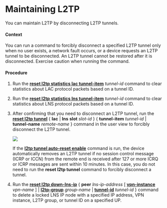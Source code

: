 Maintaining L2TP
================

You can maintain L2TP by disconnecting L2TP tunnels.

#### Context

You can run a command to forcibly disconnect a specified L2TP tunnel only when no user exists, a network fault occurs, or a device requests an L2TP tunnel to be disconnected. An L2TP tunnel cannot be restored after it is disconnected. Exercise caution when running the command.


#### Procedure

1. Run the [**reset l2tp statistics lac tunnel-item**](cmdqueryname=reset+l2tp+statistics+lac+tunnel-item) *tunnel-id* command to clear statistics about LAC protocol packets based on a tunnel ID.
2. Run the [**reset l2tp statistics lns tunnel-item**](cmdqueryname=reset+l2tp+statistics+lns+tunnel-item) *tunnel-id* command to clear statistics about LNS protocol packets based on a tunnel ID.
3. After confirming that you need to disconnect an L2TP tunnel, run the [**reset l2tp tunnel**](cmdqueryname=reset+l2tp+tunnel) { **lac** | **lns** **slot** *slot-id* } { **tunnel-item** *tunnel-id* | **tunnel-name** *remote-name* } command in the user view to forcibly disconnect the L2TP tunnel.
   
   ![](../../../../public_sys-resources/note_3.0-en-us.png) 
   
   If the [**l2tp tunnel auto-reset enable**](cmdqueryname=l2tp+tunnel+auto-reset+enable) command is run, the device automatically removes an L2TP tunnel if no session control message (ICRP or ICCN) from the remote end is received after 127 or more ICRQ or ICRP messages are sent within 10 minutes. In this case, you do not need to run the **reset l2tp tunnel** command to forcibly disconnect a tunnel.
4. Run the [**reset l2tp down-lns-ip**](cmdqueryname=reset+l2tp+down-lns-ip) { **peer** *lns-ip-address* [ [**vpn-instance**](cmdqueryname=vpn-instance) *vpn-name* ] | [**l2tp-group**](cmdqueryname=l2tp-group) *group-name* | [**tunnel-id**](cmdqueryname=tunnel-id) *tunnel-id* } command to delete a locked LNS IP node with a specified IP address, VPN instance, L2TP group, or tunnel ID on a specified UP.
